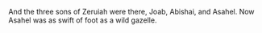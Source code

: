 And the three sons of Zeruiah were there, Joab, Abishai, and Asahel. Now Asahel was as swift of foot as a wild gazelle.
